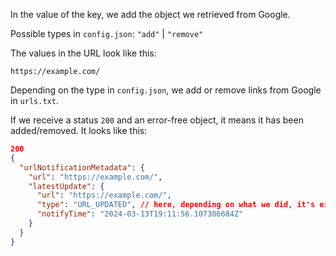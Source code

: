 In the value of the key, we add the object we retrieved from Google.

Possible types in `config.json`: `"add"` | `"remove"`

The values in the URL look like this:

`https://example.com/`

Depending on the type in `config.json`, we add or remove links from Google in `urls.txt`.

If we receive a status `200` and an error-free object, it means it has been added/removed. It looks like this:

```json
200
{
  "urlNotificationMetadata": {
    "url": "https://example.com/",
    "latestUpdate": {
      "url": "https://example.com/",
      "type": "URL_UPDATED", // here, depending on what we did, it's either `URL_UPDATED` or `URL_DELETED`
      "notifyTime": "2024-03-13T19:11:56.107386684Z"
    }
  }
}
```
